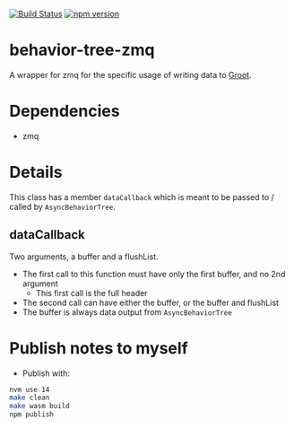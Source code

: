 [![Build Status](https://travis-ci.com/esromneb/behavior-tree-zmq.svg?branch=master)](https://travis-ci.com/esromneb/behavior-tree-zmq) [![npm version](https://badge.fury.io/js/behavior-tree-zmq.svg)](https://badge.fury.io/js/behavior-tree-zmq)
# behavior-tree-zmq
A wrapper for zmq for the specific usage of writing data to [Groot](https://github.com/BehaviorTree/Groot).

# Dependencies
* zmq

# Details
This class has a member `dataCallback` which is meant to be passed to / called by `AsyncBehaviorTree`.

## dataCallback
Two arguments, a buffer and a flushList.
* The first call to this function must have only the first buffer, and no 2nd argument
  * This first call is the full header
* The second call can have either the buffer, or the buffer and flushList
* The buffer is always data output from `AsyncBehaviorTree`


# Publish notes to myself
* Publish with:
```bash
nvm use 14
make clean
make wasm build
npm publish
```
